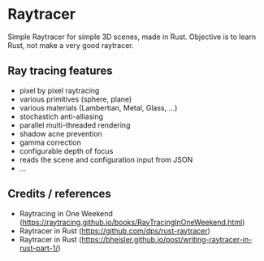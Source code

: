 # Raytracer
Simple Raytracer for simple 3D scenes, made in Rust. Objective is to learn Rust, not make a very good raytracer.

## Ray tracing features
- pixel by pixel raytracing
- various primitives (sphere, plane)
- various materials (Lambertian, Metal, Glass, ...)
- stochastich anti-alliasing
- parallel multi-threaded rendering
- shadow acne prevention
- gamma correction
- configurable depth of focus
- reads the scene and configuration input from JSON
- ...

## Credits / references
- Raytracing in One Weekend (https://raytracing.github.io/books/RayTracingInOneWeekend.html)
- Raytracer in Rust (https://github.com/dps/rust-raytracer)
- Raytracer in Rust (https://bheisler.github.io/post/writing-raytracer-in-rust-part-1/)